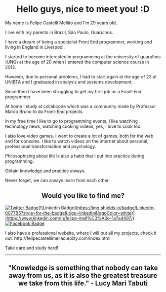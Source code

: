 <h1 align="center">Hello guys, nice to meet you! :D</h1>

<p>My name is Felipe Castelli Mellão and I'm 29 years old.</p>

<p>I live with my parents in Brazil, São Paulo, Guarulhos.</p>

<p>I have a dream of being a specialist Front End programmer, working and living in England in Liverpool.</p>

<p>I started to become interested in programming at the university of guarulhos (UNG) at the age of 20 when I entered the computer science course in 2012.</p>

<p>However, due to personal problems, I had to start again at the age of 23 at UNIBTA and I graduated in analysis and systems development.</p>

<p>Since then I have been struggling to get my first job as a Front-End programmer.</p>

<p>At home I study at collabcode which was a community made by Professor Marco Bruno to do Front-End projects.</p>

<p>In my free time I like to go to programming events, I like watching technology news, watching cooking videos, yes, I love to cook too.</p>

<p>I also love video games. I want to create a lot of games, both for the web and for consoles. I like to watch videos on the internet about personal, professional transformation and psychology.</p>

<p>Philosophizing about life is also a habit that I put into practice during programming.</p>

<p>Obtain knowledge and practice always.</p>

<p>Never forget, we can always learn from each other.</p>

<h2 align="center">Would you like to find me?</h2>

[![Twitter Badge](https://img.shields.io/badge/Twitter-1DA1F2?style=for-the-badge&logo=twitter&logoColor=white)](https://twitter.com/felipe_mellon08_)[![Linkedin Badge](https://img.shields.io/badge/LinkedIn-0077B5?style=for-the-badge&logo=linkedin&logoColor=white)](https://www.linkedin.com/in/felipe-mell%C3%A3o-1a7a4497/)[![Facebook Badge](https://img.shields.io/badge/Facebook-1877F2?style=for-the-badge&logo=facebook&logoColor=white)](https://www.facebook.com/felipe.castellimellao)

<p>I also have a professional website, where I will put all my projects, check it out: http://felipecastellimellao.epizy.com/index.html</p>

<p>Take care and study hard!</p>

<hr>

<h2 align="center"> "Knowledge is something that nobody can take away from us, as it is also the greatest treasure we take from this life." - Lucy Mari Tabuti</h2>


